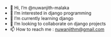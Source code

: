 - 👋 Hi, I’m @nuwanjith-malaka
- 👀 I’m interested in django programming
- 🌱 I’m currently learning django
- 💞️ I’m looking to collaborate on django projects
- 📫 How to reach me : nuwanjithm@gmail.com

<!---
nuwanjith-malaka/nuwanjith-malaka is a ✨ special ✨ repository because its `README.md` (this file) appears on your GitHub profile.
You can click the Preview link to take a look at your changes.
--->

